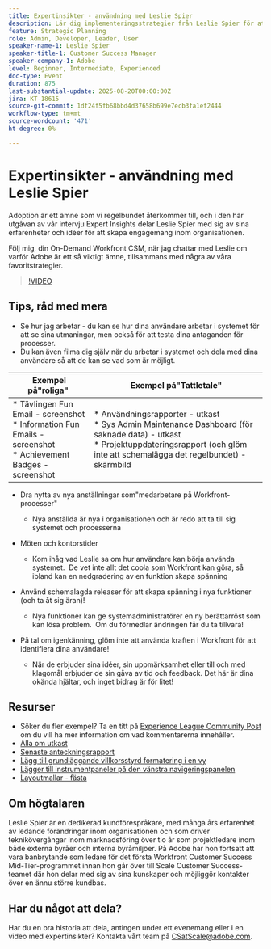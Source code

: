 ```yaml
---
title: Expertinsikter - användning med Leslie Spier
description: Lär dig implementeringsstrategier från Leslie Spier för att öka Workfront engagemang, förbättra processerna och ta hänsyn till användarbidrag.
feature: Strategic Planning
role: Admin, Developer, Leader, User
speaker-name-1: Leslie Spier
speaker-title-1: Customer Success Manager
speaker-company-1: Adobe
level: Beginner, Intermediate, Experienced
doc-type: Event
duration: 875
last-substantial-update: 2025-08-20T00:00:00Z
jira: KT-18615
source-git-commit: 1df24f5fb68bbd4d37658b699e7ecb3fa1ef2444
workflow-type: tm+mt
source-wordcount: '471'
ht-degree: 0%

---
```



# Expertinsikter - användning med Leslie Spier

Adoption är ett ämne som vi regelbundet återkommer till, och i den här utgåvan av vår intervju Expert Insights delar Leslie Spier med sig av sina erfarenheter och idéer för att skapa engagemang inom organisationen.

Följ mig, din On-Demand Workfront CSM, när jag chattar med Leslie om varför Adobe är ett så viktigt ämne, tillsammans med några av våra favoritstrategier.

>[!VIDEO](https://video.tv.adobe.com/v/3469931/?learn=on&enablevpops&captions=swe)

## Tips, råd med mera

* Se hur jag arbetar - du kan se hur dina användare arbetar i systemet för att se sina utmaningar, men också för att testa dina antaganden för processer. 
* Du kan även filma dig själv när du arbetar i systemet och dela med dina användare så att de kan se vad som är möjligt. 


| Exempel på&quot;roliga&quot;  | Exempel på&quot;Tattletale&quot; |
|---|---|
| * Tävlingen Fun Email - screenshot <br> * Information Fun Emails - screenshot <br> * Achievement Badges - screenshot  | * Användningsrapporter - utkast <br> * Sys Admin Maintenance Dashboard (för saknade data) - utkast <br> * Projektuppdateringsrapport (och glöm inte att schemalägga det regelbundet) - skärmbild |


* Dra nytta av nya anställningar som&quot;medarbetare på Workfront-processer&quot; 
   * Nya anställda är nya i organisationen och är redo att ta till sig systemet och processerna 

* Möten och kontorstider 
   * Kom ihåg vad Leslie sa om hur användare kan börja använda systemet.  De vet inte allt det coola som Workfront kan göra, så ibland kan en nedgradering av en funktion skapa spänning 

* Använd schemalagda releaser för att skapa spänning i nya funktioner (och ta åt sig äran)! 
   * Nya funktioner kan ge systemadministratörer en ny berättarröst som kan lösa problem.  Om du förmedlar ändringen får du ta tillvara! 

* På tal om igenkänning, glöm inte att använda kraften i Workfront för att identifiera dina användare! 
   * När de erbjuder sina idéer, sin uppmärksamhet eller till och med klagomål erbjuder de sin gåva av tid och feedback. Det här är dina okända hjältar, och inget bidrag är för litet!  

## Resurser

* Söker du fler exempel? Ta en titt på [Experience League Community Post](https://experienceleaguecommunities.adobe.com/t5/workfront-discussions/video-august-2023-workfront-expert-insights-adoption-with-leslie/td-p/613314) om du vill ha mer information om vad kommentarerna innehåller.
* [Alla om utkast](https://experienceleague.adobe.com/docs/workfront/using/administration-and-setup/blueprints/blueprints.html?lang=sv-SE)
* [Senaste anteckningsrapport](https://experienceleague.adobe.com/docs/workfront/using/basics/update-work-items-view-updates/view-all-updates-in-a-report.html?lang=sv-SE)
* [Lägg till grundläggande villkorsstyrd formatering i en vy](https://experienceleague.adobe.com/docs/workfront-learn/tutorials-workfront/reporting/basic-reporting/add-basic-conditional-formatting-to-a-view.html?lang=sv-SE)
* [Lägger till instrumentpaneler på den vänstra navigeringspanelen](https://experienceleague.adobe.com/docs/workfront/using/basics/navigate/simplified-left-navigation.html?lang=sv-SE)
* [Layoutmallar - fästa](https://experienceleague.adobe.com/docs/workfront/using/administration-and-setup/customize/layout-templates/customize-pinned-pages.html?lang=sv-SE)

## Om högtalaren

Leslie Spier är en dedikerad kundförespråkare, med många års erfarenhet av ledande förändringar inom organisationen och som driver teknikövergångar inom marknadsföring över tio år som projektledare inom både externa byråer och interna byråmiljöer. På Adobe har hon fortsatt att vara banbrytande som ledare för det första Workfront Customer Success Mid-Tier-programmet innan hon går över till Scale Customer Success-teamet där hon delar med sig av sina kunskaper och möjliggör kontakter över en ännu större kundbas. 

## Har du något att dela?

Har du en bra historia att dela, antingen under ett evenemang eller i en video med expertinsikter? Kontakta vårt team på [CSatScale@adobe.com](mailto:CSatScale@adobe.com).

